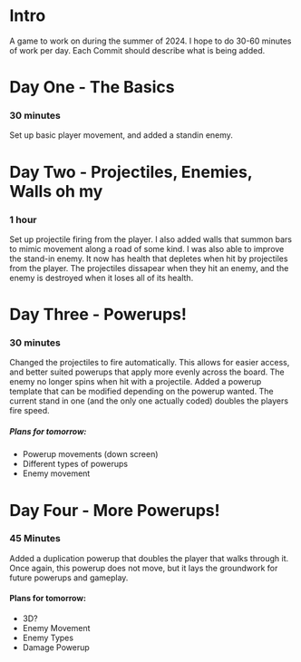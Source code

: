 # Intro

<p>A game to work on during the summer of 2024. I hope to do 30-60 minutes of work per day. Each Commit should describe what is being added. </p>


# Day One - The Basics
### 30 minutes
Set up basic player movement, and added a standin enemy.

# Day Two - Projectiles, Enemies, Walls oh my
### 1 hour
Set up projectile firing from the player. I also added walls that summon bars to mimic movement along a road of some kind. I was also able to improve the stand-in enemy. It now has health that depletes when hit by projectiles from the player. The projectiles dissapear when they hit an enemy, and the enemy is destroyed when it loses all of its health. 

# Day Three - Powerups!
### 30 minutes
Changed the projectiles to fire automatically. This allows for easier access, and better suited powerups that apply more evenly across the board. The enemy no longer spins when hit with a projectile. Added a powerup template that can be modified depending on the powerup wanted. The current stand in one (and the only one actually coded) doubles the players fire speed. 

##### Plans for tomorrow:
* Powerup movements (down screen)
* Different types of powerups
* Enemy movement

# Day Four - More Powerups!
### 45 Minutes
Added a duplication powerup that doubles the player that walks through it. Once again, this powerup does not move, but it lays the groundwork for future powerups and gameplay. 

#### Plans for tomorrow:
* 3D?
* Enemy Movement
* Enemy Types
* Damage Powerup
